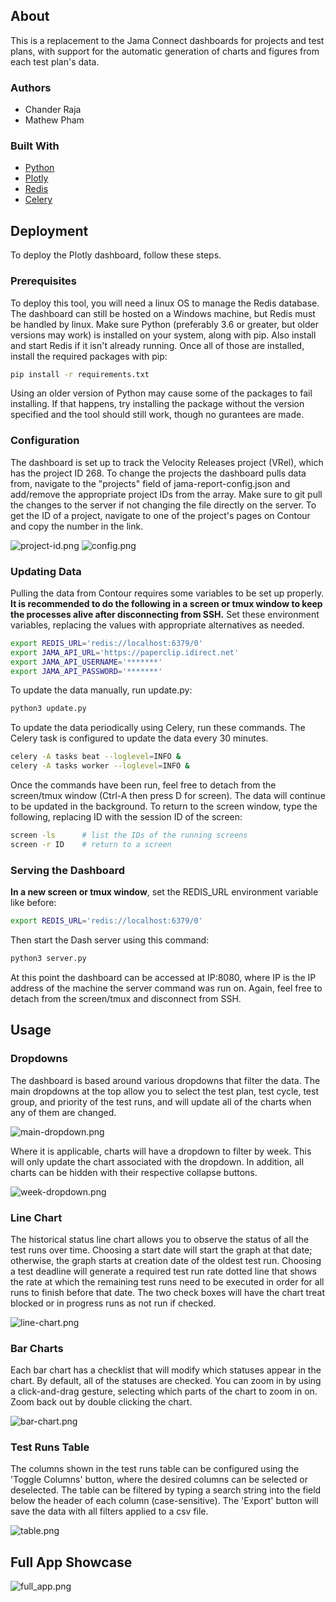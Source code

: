 ## About

This is a replacement to the Jama Connect dashboards for projects and test plans, with support for the automatic generation of charts and figures from each test plan's data.

### Authors

* Chander Raja
* Mathew Pham

### Built With

* [Python](https://www.python.org/downloads/source/)
* [Plotly](https://plotly.com/)
* [Redis](https://redis.io/topics/quickstart)
* [Celery](https://docs.celeryproject.org/en/stable/getting-started/first-steps-with-celery.html)

## Deployment

To deploy the Plotly dashboard, follow these steps.

### Prerequisites

To deploy this tool, you will need a linux OS to manage the Redis database. The dashboard can still be hosted on a Windows machine, but Redis must be handled by linux. Make sure Python (preferably 3.6 or greater, but older versions may work) is installed on your system, along with pip. Also install and start Redis if it isn't already running. Once all of those are installed, install the required packages with pip:
```sh
pip install -r requirements.txt
```

Using an older version of Python may cause some of the packages to fail installing. If that happens, try installing the package without the version specified and the tool should still work, though no gurantees are made.

### Configuration

The dashboard is set up to track the Velocity Releases project (VRel), which has the project ID 268. To change the projects the dashboard pulls data from, navigate to the "projects" field of jama-report-config.json and add/remove the appropriate project IDs from the array. Make sure to git pull the changes to the server if not changing the file directly on the server. To get the ID of a project, navigate to one of the project's pages on Contour and copy the number in the link.

![project-id.png](/images/project_id.png)
![config.png](/images/config.png)

### Updating Data

Pulling the data from Contour requires some variables to be set up properly. **It is recommended to do the following in a screen or tmux window to keep the processes alive after disconnecting from SSH.** Set these environment variables, replacing the values with appropriate alternatives as needed. 
```sh
export REDIS_URL='redis://localhost:6379/0'
export JAMA_API_URL='https://paperclip.idirect.net'
export JAMA_API_USERNAME='*******'
export JAMA_API_PASSWORD='*******'
```
To update the data manually, run update.py:

```sh
python3 update.py
```

To update the data periodically using Celery, run these commands. The Celery task is configured to update the data every 30 minutes.

```sh
celery -A tasks beat --loglevel=INFO &
celery -A tasks worker --loglevel=INFO &
```

Once the commands have been run, feel free to detach from the screen/tmux window (Ctrl-A then press D for screen). The data will continue to be updated in the background. To return to the screen window, type the following, replacing ID with the session ID of the screen:

```sh
screen -ls      # list the IDs of the running screens
screen -r ID    # return to a screen
```

### Serving the Dashboard

**In a new screen or tmux window**, set the REDIS_URL environment variable like before:

```sh
export REDIS_URL='redis://localhost:6379/0'
```
Then start the Dash server using this command:
```sh
python3 server.py
```

At this point the dashboard can be accessed at IP:8080, where IP is the IP address of the machine the server command was run on. Again, feel free to detach from the screen/tmux and disconnect from SSH.

## Usage

### Dropdowns

The dashboard is based around various dropdowns that filter the data. The main dropdowns at the top allow you to select the test plan, test cycle, test group, and priority of the test runs, and will update all of the charts when any of them are changed.

![main-dropdown.png](/images/main_dropdown.png)

Where it is applicable, charts will have a dropdown to filter by week. This will only update the chart associated with the dropdown. In addition, all charts can be hidden with their respective collapse buttons.

![week-dropdown.png](/images/week_dropdown.png)

### Line Chart

The historical status line chart allows you to observe the status of all the test runs over time. Choosing a start date will start the graph at that date; otherwise, the graph starts at creation date of the oldest test run. Choosing a test deadline will generate a required test run rate dotted line that shows the rate at which the remaining test runs need to be executed in order for all runs to finish before that date. The two check boxes will have the chart treat blocked or in progress runs as not run if checked.

![line-chart.png](/images/line_chart.png)

### Bar Charts

Each bar chart has a checklist that will modify which statuses appear in the chart. By default, all of the statuses are checked. You can zoom in by using a click-and-drag gesture, selecting which parts of the chart to zoom in on. Zoom back out by double clicking the chart.

![bar-chart.png](/images/bar_chart.png)

### Test Runs Table

The columns shown in the test runs table can be configured using the 'Toggle Columns' button, where the desired columns can be selected or deselected. The table can be filtered by typing a search string into the field below the header of each column (case-sensitive). The 'Export' button will save the data with all filters applied to a csv file.

![table.png](/images/table.png)

## Full App Showcase

![full_app.png](/images/full_app.png)